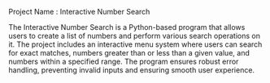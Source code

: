 Project Name : Interactive Number Search

The Interactive Number Search is a Python-based program that allows users to create a list of numbers and perform various search operations on it. The project includes an interactive menu system where users can search for exact matches, numbers greater than or less than a given value, and numbers within a specified range. The program ensures robust error handling, preventing invalid inputs and ensuring smooth user experience.
